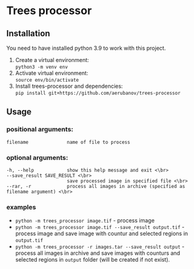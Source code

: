 # Trees processor
## Installation
You need to have installed python 3.9 to work with this project.
1. Create a virtual environment: </br>
    ```python3 -m venv env```
2. Activate virtual environment: </br>
    ```source env/bin/activate```
3. Install trees-processor and dependencies: </br>
    ```pip install git+https://github.com/aerubanov/trees-processor```
## Usage
### positional arguments:
    filename              name of file to process

### optional arguments:
    -h, --help            show this help message and exit <\br>
    --save_result SAVE_RESULT <\br>
                          save processed image in specified file <\br>
    --rar, -r             process all images in archive (specified as filename argument) <\br>
### examples
- ```python -m trees_processor image.tif``` - process image
- ```python -m trees_processor image.tif --save_result output.tif``` - process image and save image with countur and selected regions in ```output.tif```
- ```python -m trees_processor -r images.tar --save_result output``` - process all images in archive and save images with counturs and selected regions in ```output``` folder (will be created if not exist).
